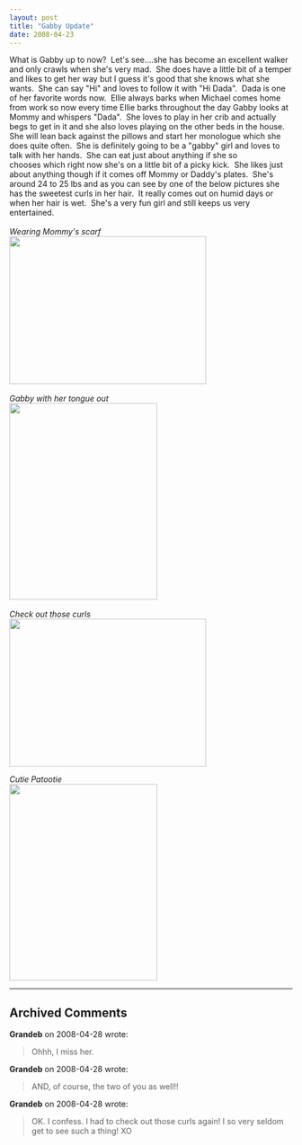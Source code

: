 ```yaml
---
layout: post
title: "Gabby Update"
date: 2008-04-23
---
```


<p>
What is Gabby up to now?  Let's see....she has become an excellent walker and only crawls when she's very mad.  She does have a little bit of a temper and likes to get her way but I guess it's good that she knows what she wants.  She can say "Hi" and loves to follow it with "Hi Dada".  Dada is one of her favorite words now.  Ellie always barks when Michael comes home from work so now every time Ellie barks throughout the day Gabby looks at Mommy and whispers "Dada".  She loves to play in her crib and actually begs to get in it and she also loves playing on the other beds in the house.  She will lean back against the pillows and start her monologue which she does quite often.  She is definitely going to be a "gabby" girl and loves to talk with her hands.  She can eat just about anything if she so chooses which right now she's on a little bit of a picky kick.  She likes just about anything though if it comes off Mommy or Daddy's plates.  She's around 24 to 25 lbs and as you can see by one of the below pictures she has the sweetest curls in her hair.  It really comes out on humid days or when her hair is wet.  She's a very fun girl and still keeps us very entertained.<br/>
<em><br/>
Wearing Mommy's scarf</em>   <br/>
<img alt="" height="263" src="/thepaladinos/assets/images/2008-04-23-P1020621(Custom).JPG" width="350"/><br/>
<br/>
<em>Gabby with her tongue out</em><br/>
<img alt="" height="350" src="/thepaladinos/assets/images/2008-04-23-P1020634(Custom).JPG" width="263"/><br/>
<br/>
<em>Check out those curls</em><br/>
<img alt="" height="263" src="/thepaladinos/assets/images/2008-04-23-P1020569(Custom).JPG" width="350"/>
</p>
<em>Cutie Patootie<br/>
</em><img alt="" height="350" src="/thepaladinos/assets/images/2008-04-23-P1020396(Custom).JPG" width="263"/>

---

## Archived Comments

**Grandeb** on 2008-04-28 wrote:

> Ohhh, I miss her.

**Grandeb** on 2008-04-28 wrote:

> AND, of course, the two of you as well!!

**Grandeb** on 2008-04-28 wrote:

> OK.  I confess.  I had to check out those curls again!  I so very seldom get to see such a thing!  XO

